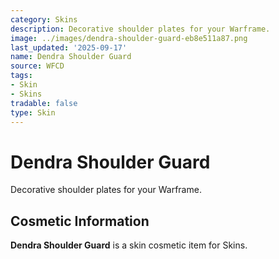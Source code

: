 ```yaml
---
category: Skins
description: Decorative shoulder plates for your Warframe.
image: ../images/dendra-shoulder-guard-eb8e511a87.png
last_updated: '2025-09-17'
name: Dendra Shoulder Guard
source: WFCD
tags:
- Skin
- Skins
tradable: false
type: Skin
---
```


# Dendra Shoulder Guard

Decorative shoulder plates for your Warframe.

## Cosmetic Information

**Dendra Shoulder Guard** is a skin cosmetic item for Skins.

